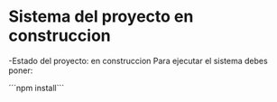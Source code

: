 <h1> Sistema del proyecto en construccion</h1>

-Estado del proyecto: en construccion 
Para ejecutar el sistema debes poner:

´´´npm install```
